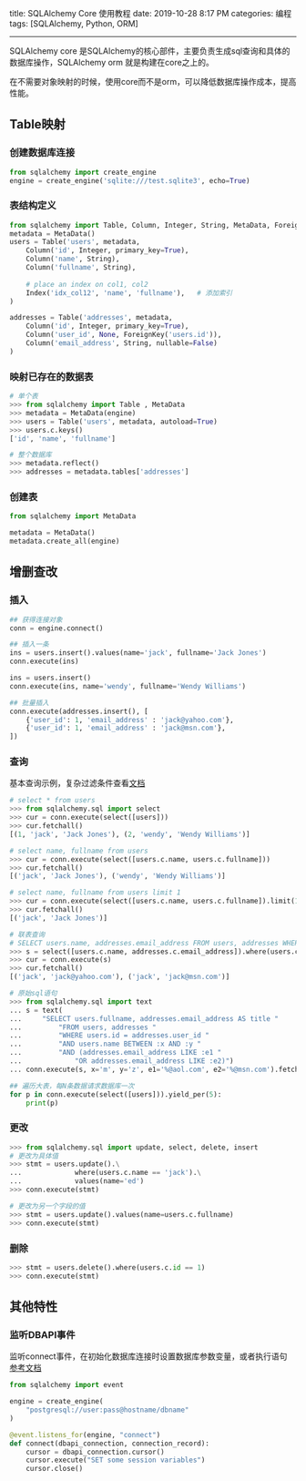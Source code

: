 title: SQLAlchemy Core 使用教程
date: 2019-10-28 8:17 PM
categories: 编程
tags: [SQLAlchemy, Python, ORM]

---

SQLAlchemy core 是SQLAlchemy的核心部件，主要负责生成sql查询和具体的数据库操作，SQLAlchemy orm 就是构建在core之上的。

在不需要对象映射的时候，使用core而不是orm，可以降低数据库操作成本，提高性能。

## Table映射
### 创建数据库连接
```python
from sqlalchemy import create_engine
engine = create_engine('sqlite:///test.sqlite3', echo=True)
```

### 表结构定义
```python
from sqlalchemy import Table, Column, Integer, String, MetaData, ForeignKey, Index
metadata = MetaData()
users = Table('users', metadata,
    Column('id', Integer, primary_key=True),
    Column('name', String),
    Column('fullname', String),
    
    # place an index on col1, col2
    Index('idx_col12', 'name', 'fullname'),   # 添加索引
)

addresses = Table('addresses', metadata,
    Column('id', Integer, primary_key=True),
    Column('user_id', None, ForeignKey('users.id')),
    Column('email_address', String, nullable=False)
)
```
<!--more-->

### 映射已存在的数据表
```python
# 单个表
>>> from sqlalchemy import Table , MetaData
>>> metadata = MetaData(engine)
>>> users = Table('users', metadata, autoload=True)
>>> users.c.keys()
['id', 'name', 'fullname']

# 整个数据库
>>> metadata.reflect()
>>> addresses = metadata.tables['addresses']
```

### 创建表
```python
from sqlalchemy import MetaData

metadata = MetaData()
metadata.create_all(engine)
```

## 增删查改
### 插入
```python 
## 获得连接对象
conn = engine.connect()

## 插入一条
ins = users.insert().values(name='jack', fullname='Jack Jones')
conn.execute(ins)

ins = users.insert()
conn.execute(ins, name='wendy', fullname='Wendy Williams')

## 批量插入
conn.execute(addresses.insert(), [
    {'user_id': 1, 'email_address' : 'jack@yahoo.com'},
    {'user_id': 1, 'email_address' : 'jack@msn.com'},
])
```

### 查询
基本查询示例，复杂过滤条件查看[文档](https://docs.sqlalchemy.org/en/13/core/tutorial.html#operators)

```python
# select * from users
>>> from sqlalchemy.sql import select
>>> cur = conn.execute(select([users]))
>>> cur.fetchall()
[(1, 'jack', 'Jack Jones'), (2, 'wendy', 'Wendy Williams')]

# select name, fullname from users
>>> cur = conn.execute(select([users.c.name, users.c.fullname]))
>>> cur.fetchall()
[('jack', 'Jack Jones'), ('wendy', 'Wendy Williams')]

# select name, fullname from users limit 1
>>> cur = conn.execute(select([users.c.name, users.c.fullname]).limit(1))
>>> cur.fetchall()
[('jack', 'Jack Jones')]

# 联表查询
# SELECT users.name, addresses.email_address FROM users, addresses WHERE users.id = addresses.user_id
>>> s = select([users.c.name, addresses.c.email_address]).where(users.c.id == addresses.c.user_id)
>>> cur = conn.execute(s)
>>> cur.fetchall()
[('jack', 'jack@yahoo.com'), ('jack', 'jack@msn.com')]

# 原始sql语句
>>> from sqlalchemy.sql import text
... s = text(
...     "SELECT users.fullname, addresses.email_address AS title "
...         "FROM users, addresses "
...         "WHERE users.id = addresses.user_id "
...         "AND users.name BETWEEN :x AND :y "
...         "AND (addresses.email_address LIKE :e1 "
...             "OR addresses.email_address LIKE :e2)")
... conn.execute(s, x='m', y='z', e1='%@aol.com', e2='%@msn.com').fetchall()

## 遍历大表，每N条数据请求数据库一次
for p in conn.execute(select([users])).yield_per(5):
    print(p)
```

### 更改
```python
>>> from sqlalchemy.sql import update, select, delete, insert
# 更改为具体值
>>> stmt = users.update().\
...             where(users.c.name == 'jack').\
...             values(name='ed')
>>> conn.execute(stmt)

# 更改为另一个字段的值
>>> stmt = users.update().values(name=users.c.fullname)
>>> conn.execute(stmt)
```

### 删除
```python
>>> stmt = users.delete().where(users.c.id == 1)
>>> conn.execute(stmt)
```

## 其他特性
### 监听DBAPI事件
监听connect事件，在初始化数据库连接时设置数据库参数变量，或者执行语句
[参考文档](https://docs.sqlalchemy.org/en/13/core/engines.html#modifying-the-dbapi-connection-after-connect-or-running-commands-after-connect)
```python
from sqlalchemy import event

engine = create_engine(
    "postgresql://user:pass@hostname/dbname"
)

@event.listens_for(engine, "connect")
def connect(dbapi_connection, connection_record):
    cursor = dbapi_connection.cursor()
    cursor.execute("SET some session variables")
    cursor.close()
```